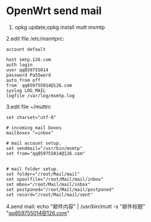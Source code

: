 # OpenWrt send mail
1. opkg update;opkg install mutt msmtp

2.edit file  /etc/msmtprc:
	
	account default
	 
	host smtp.126.com
	auth login
	user qq859755014
	password Pa55word
	auto_from off
	from  qq859755014@126.com
	syslog LOG_MAIL
	logfile /var/log/msmtp.log

3.edit file   ~/muttrc

	set charset="utf-8"
	
	# incoming mail boxes
	mailboxes "=inbox"
	
	# mail account setup.
	set sendmail="/usr/bin/msmtp"
	set from="qq859755014@126.com"
	
	
	# mail folder setup.
	set folder="/root/Mail/mail"
	set spoolfile="/root/Mail/mail/inbox"
	set mbox="/root/Mail/mail/inbox"
	set postponed="/root/Mail/mail/postponed"
	set record="/root/Mail/mail/sent"

4.send mail:
	echo "邮件内容" |  /usr/bin/mutt  -s "邮件标题" "qq859755014@126.com"

